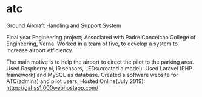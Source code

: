 # atc
Ground Aircraft Handling and Support System

Final year Engineering project; Associated with Padre Conceicao College of Engineering, Verna.
Worked in a team of five, to develop a system to increase airport efficiency. 

The main motive is to help the airport to direct the pilot to the parking area. 
Used Raspberry pi, IR sensors, LEDs(created a model). Used Laravel (PHP framework) and MySQL as database. 
Created a software website for ATC(admins) and pilot users; 
Hosted Online(July 2019): https://gahss1.000webhostapp.com/

